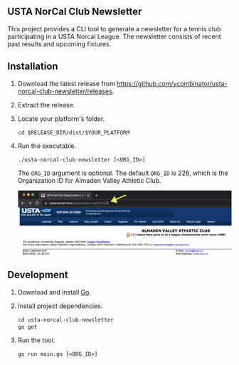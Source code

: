 ## USTA NorCal Club Newsletter

This project provides a CLI tool to generate a newsletter for a tennis club participating in a USTA Norcal League. The newsletter consists of recent past results and upcoming fixtures.

## Installation

1. Download the latest release from https://github.com/ycombinator/usta-norcal-club-newsletter/releases.

2. Extract the release.

3. Locate your platform's folder.
   ```
   cd $RELEASE_DIR/dist/$YOUR_PLATFORM
   ```

4. Run the executable.
   ```
   ./usta-norcal-club-newsletter [<ORG_ID>]
   ```

   The `ORG_ID` argument is optional. The default `ORG_ID` is 226, which is the
   Organization ID for Almaden Valley Athletic Club.

   ![Screenshot showing the organization ID for Almaden Valley Athletic Club](img/avac_id.png)

## Development

1. Download and install [Go](https://golang.org/).

2. Install project dependencies.
   ```
   cd usta-norcal-club-newsletter
   go get
   ```

4. Run the tool.
   ```
   go run main.go [<ORG_ID>]
   ```